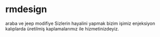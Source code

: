 # rmdesign
araba ve jeep modifiye
Sizlerin hayalini yapmak bizim işimiz
enjeksiyon kalıplarda üretilmiş kaplamalarımız ile hizmetinizdeyiz. 
